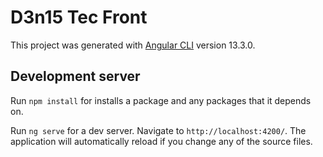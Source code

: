 # D3n15 Tec Front

This project was generated with [Angular CLI](https://github.com/angular/angular-cli) version 13.3.0.

## Development server

Run `npm install` for installs a package and any packages that it depends on.

Run `ng serve` for a dev server. Navigate to `http://localhost:4200/`. The application will automatically reload if you change any of the source files.

